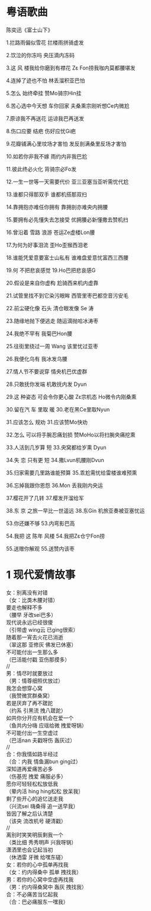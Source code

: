 # 粤语歌曲

陈奕迅《富士山下》

1.拦路雨偏似雪花
拦楼雨拼骑虚发

2.饮泣的你冻吗
央压滴内冻码

3.这 风 楼我给你磨到有襟花
Zε Fon捞我咖内莫都腰堪发

4.连掉了迹也不怕
林丢溜积亚巴怕

5.怎么 始终牵挂
赞Mo骑宗Hin挂

6.苦心选中今天想 车你回家
夫桑熏宗刚听想Ce内微尬

7.原谅我不再送花
运谅我巴再送发

8.伤口应要 结疤
伤好应忧Gi疤

9.花瓣铺满心里坟场才害怕
发反剖满桑里反场才害怕

10.如若你非我不嫁
雨约内非我巴尬

11.彼此终必火化
背骑宗必Fo发

12.一生一世等一天需要代价
亚三亚塞当亚听需忧代尬

13.谁都只得那双手
谁都机搭那双扫

14.靠拥抱亦难任你拥有
靠拥剖亦难央内拥腰

15.要拥有必先懂失去怎接受
优拥腰必新懂撒去赞机扫

16.曾沿着 雪路 浪游
苍运Ze虚楼Lon腰

17.为何为好事泪流
歪Ho歪猴西泪老

18.谁能凭爱意要富士山私有
谁难盘爱意忧富西三西腰

19.何 不把悲哀感觉
19.Ho巴把悲哀感G

20.假设是来自你虚构
尬骑西来机内虚靠

21.试管里找不到它染污眼眸
西管里枣巴都空音污安毛

22.前尘硬化像 石头
清仓眼发像 Se 涛

23.随缘地抛下便逃走
随运滴抛哈冰涛枣

24.我绝不罕有
我菊巴Hon腰

25.往街里绕过一周
Wang 该里忧过亚枣

26.我便化乌有
我冰发乌腰

27.情人节不要说穿
情央机巴优虚群

28.只敢抚你发端
机敢抚内发 Dyun

29.这 种姿态 可会令你更心酸
Zε宗机态 Ho微令内刚桑熏

30.留在汽 车 里取 暖
30.老在黑Ce里取Nyun

31.应该怎么 规劝
31.应该赞Mo快劝

32.怎么 可以将手腕忍痛划损
赞MoHo以将扫腕央痛挖熏

33.人活到几岁算 短
33.央窝都给岁熏 Dyun

34.失 恋 只有更 短
34.撒Lvun机腰刚Dvun 

35.归家需要几里路谁能预算
35.乖尬需忧给雷楼谁难预熏

36.忘掉我跟你恩怨
36.Mon 丢我刚内央运

37.樱花开了几转
37.樱发开溜给军

38.东 京 之旅一早比一世遥远
38.东Gin 机旅亚奏被亚塞忧运

53.你还嫌不够
53.内弯影巴高

54.我把 这 陈年 风楼
54.我把Zε仓宁Fon捞

55.送赠你解观
55.送赞内该枣





# 1 现代爱情故事

女：别离没有对错  
（女：比类木腰对错）  
要走也解释不多  
（腰早   牙改sei巴多）  
现代说永远已经很傻  
（引带虚  wing云  已ging很索）  
随着那一宵去火花已消逝  
（翠这那    亚修灰   佛发已休塞）  
不可能付出一生那么多  
（巴活能付戳  亚伤那摸多）  
//  
男：情尽时就要放过  
（男：情尊细照优放过）  
我怎会想穿心窝  
（我赞微赏群桑窝）  
若是厌弃了再不蹉跎  
（约系  引黑流  拽八蹉跎）  
如共你分开应有机会在爱一个  
（鱼共内分嗨   应瑶给微    拽爱呀锅）  
不可能付出一生空虚过  
（巴活nan 夫戳呀伤   轰灰过）  
//  
合：你我情如路半经过  
（合：内我   情鱼漏bun   ging过）  
深知道再爱痛苦必多  
（伤基兜   拽爱    痛服必多）  
愿你可轻轻松松放低我  
（晕内活  hing hing松松   放呆我）  
剩了些开心的追忆送走我  
（兴流sei   嗨桑得   追一送早我）  
皆因了解之后认清楚  
（该央   流改机号  硬清戳）  
//  
离别时笑笑明辰剩我一个  
（类比细  秀秀明声  兴我呀锅）  
潇洒里也会记起当初  
（休洒雷  牙微  给嘿东磋）  
女：若你的心中孤单再找我  
（女：约内得桑中  孤单  拽找我）  
男：若你的心窝中空虚再找我  
（男：约内得桑窝中  轰灰  拽找我）  
合：不必痛苦当忆起我  
（合：巴必痛服东一嘿我）


